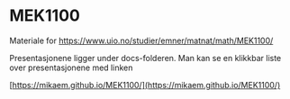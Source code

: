 # MEK1100
Materiale for https://www.uio.no/studier/emner/matnat/math/MEK1100/

Presentasjonene ligger under docs-folderen. Man kan se en klikkbar liste over 
presentasjonene med linken 

[https://mikaem.github.io/MEK1100/](https://mikaem.github.io/MEK1100/)
